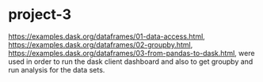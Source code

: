 # project-3

https://examples.dask.org/dataframes/01-data-access.html, https://examples.dask.org/dataframes/02-groupby.html,
https://examples.dask.org/dataframes/03-from-pandas-to-dask.html, were used in order to run the dask client dashboard and also to get groupby and run analysis for the data sets.